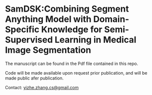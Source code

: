 # SamDSK:Combining Segment Anything Model with Domain-Specific Knowledge for Semi-Supervised Learning in Medical Image Segmentation

The manuscript can be found in the Pdf file contained in this repo.

Code will be made available upon request prior publication, and will be made public afer publication.

Contact: yizhe.zhang.cs@gmail.com
